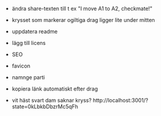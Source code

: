 * ändra share-texten till t ex "I move A1 to A2, checkmate!"
* krysset som markerar ogiltiga drag ligger lite under mitten
* uppdatera readme
* lägg till licens
* SEO
* favicon
* namnge parti
* kopiera länk automatiskt efter drag

* vit häst svart dam saknar kryss? http://localhost:3001/?state=0kLbkbDbzrMc5qFh